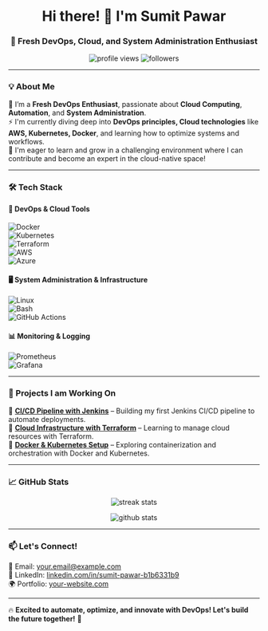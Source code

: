 <h1 align="center">Hi there! 👋 I'm Sumit Pawar</h1>
<h3 align="center">🚀 Fresh DevOps, Cloud, and System Administration Enthusiast</h3>

<p align="center">
  <img src="https://komarev.com/ghpvc/?username=sumit511-pawar&label=Profile%20Views&color=0e75b6&style=flat" alt="profile views" />
  <img src="https://img.shields.io/github/followers/sumit511-pawar?label=Followers&style=social" alt="followers" />
</p>

---

### 💡 About Me  
🚀 I’m a **Fresh DevOps Enthusiast**, passionate about **Cloud Computing**, **Automation**, and **System Administration**.  
⚡ I'm currently diving deep into **DevOps principles, Cloud technologies** like **AWS, Kubernetes, Docker**, and learning how to optimize systems and workflows.  
🌱 I'm eager to learn and grow in a challenging environment where I can contribute and become an expert in the cloud-native space!  

---

### 🛠 Tech Stack  
#### 🚀 **DevOps & Cloud Tools**  
![Docker](https://img.shields.io/badge/Docker-2496ED?style=for-the-badge&logo=docker&logoColor=white)  
![Kubernetes](https://img.shields.io/badge/Kubernetes-326CE5?style=for-the-badge&logo=kubernetes&logoColor=white)  
![Terraform](https://img.shields.io/badge/Terraform-7B42BC?style=for-the-badge&logo=terraform&logoColor=white)  
![AWS](https://img.shields.io/badge/AWS-FF9900?style=for-the-badge&logo=amazonaws&logoColor=white)  
![Azure](https://img.shields.io/badge/Azure-0078D4?style=for-the-badge&logo=microsoftazure&logoColor=white)  

#### 🖥 **System Administration & Infrastructure**  
![Linux](https://img.shields.io/badge/Linux-FCC624?style=for-the-badge&logo=linux&logoColor=black)  
![Bash](https://img.shields.io/badge/Bash-4EAA25?style=for-the-badge&logo=gnu-bash&logoColor=white)  
![GitHub Actions](https://img.shields.io/badge/GitHub_Actions-2088FF?style=for-the-badge&logo=githubactions&logoColor=white)  

#### 📊 **Monitoring & Logging**  
![Prometheus](https://img.shields.io/badge/Prometheus-E6522C?style=for-the-badge&logo=prometheus&logoColor=white)  
![Grafana](https://img.shields.io/badge/Grafana-F46800?style=for-the-badge&logo=grafana&logoColor=white)

---

### 📌 Projects I am Working On
🌟 **[CI/CD Pipeline with Jenkins](https://github.com/sumit511-pawar/jenkins-cicd)** – Building my first Jenkins CI/CD pipeline to automate deployments.  
🚀 **[Cloud Infrastructure with Terraform](https://github.com/sumit511-pawar/terraform-aws)** – Learning to manage cloud resources with Terraform.  
🔧 **[Docker & Kubernetes Setup](https://github.com/sumit511-pawar/docker-k8s)** – Exploring containerization and orchestration with Docker and Kubernetes.

---

### 📈 GitHub Stats  
<p align="center">
  <img src="https://github-readme-streak-stats.herokuapp.com/?user=sumit511-pawar&theme=tokyonight" alt="streak stats" />
</p>
<p align="center">
  <img src="https://github-readme-stats.vercel.app/api?username=sumit511-pawar&show_icons=true&theme=tokyonight" alt="github stats" />
</p>

---

### 📫 Let's Connect!  
📧 Email: [your.email@example.com](mailto:your.email@example.com)  
💼 LinkedIn: [linkedin.com/in/sumit-pawar-b1b6331b9](https://www.linkedin.com/in/sumit-pawar-b1b6331b9/)  
🌍 Portfolio: [your-website.com](https://your-website.com)  

---

🔥 **Excited to automate, optimize, and innovate with DevOps! Let's build the future together!** 🚀  
